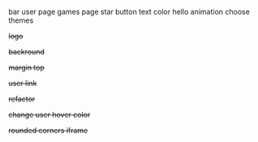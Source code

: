 bar
user page
games page
star button text color
hello animation
choose themes

~~logo~~

~~backround~~

~~margin top~~

~~user link~~

~~refactor~~

~~change user hover color~~

~~rounded corners iframe~~
